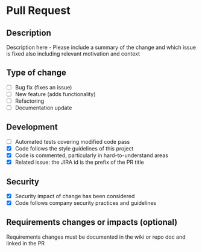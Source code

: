 # Pull Request

## Description

Description here - Please include a summary of the change and which issue is fixed also including relevant motivation and context

## Type of change

- [ ] Bug fix (fixes an issue)
- [ ] New feature (adds functionality)
- [ ] Refactoring
- [ ] Documentation update

## Development

- [ ] Automated tests covering modified code pass
- [x] Code follows the style guidelines of this project
- [x] Code is commented, particularly in hard-to-understand areas
- [x] Related issue: the JIRA id is the prefix of the PR title

## Security

- [x] Security impact of change has been considered
- [x] Code follows company security practices and guidelines

## Requirements changes or impacts (optional)

Requirements changes must be documented in the wiki or repo doc and linked in the PR
